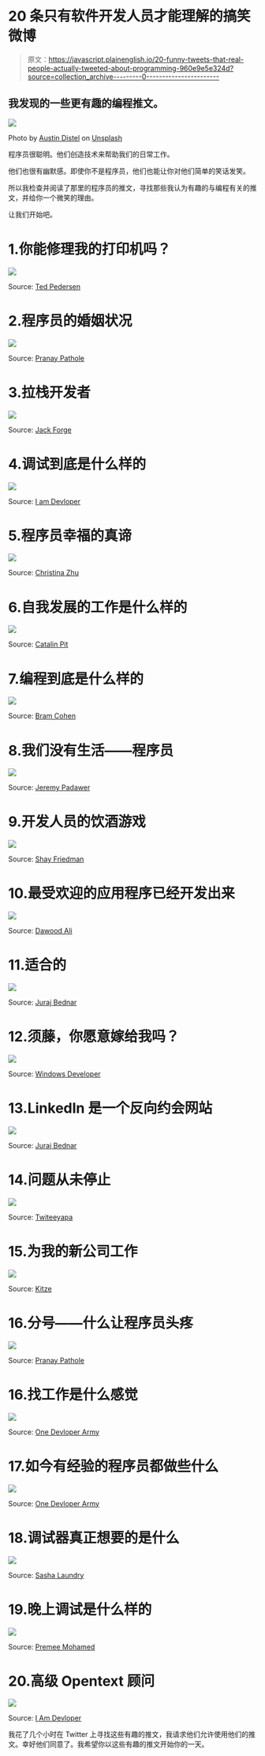 # 20 条只有软件开发人员才能理解的搞笑微博

> 原文：<https://javascript.plainenglish.io/20-funny-tweets-that-real-people-actually-tweeted-about-programming-960e9e5e324d?source=collection_archive---------0----------------------->

## 我发现的一些更有趣的编程推文。

![](img/24575156efb562be49290acb8b7edb50.png)

Photo by [Austin Distel](https://unsplash.com/@austindistel?utm_source=medium&utm_medium=referral) on [Unsplash](https://unsplash.com?utm_source=medium&utm_medium=referral)

程序员很聪明。他们创造技术来帮助我们的日常工作。

他们也很有幽默感。即使你不是程序员，他们也能让你对他们简单的笑话发笑。

所以我检查并阅读了那里的程序员的推文，寻找那些我认为有趣的与编程有关的推文，并给你一个微笑的理由。

让我们开始吧。

# 1.你能修理我的打印机吗？

![](img/2512ccd6fcf28f13e2d512b63f579f2c.png)

Source: [Ted Pedersen](https://twitter.com/SeeTedTalk/status/1112370558048632834)

# 2.程序员的婚姻状况

![](img/8ca1c4894c36b874709b2f69c86d0ef8.png)

Source: [Pranay Pathole](https://twitter.com/PPathole/status/1132278575950749699)

# 3.拉栈开发者

![](img/42e28819ff21f5c3b09eb17181775e85.png)

Source: [Jack Forge](https://twitter.com/TheJackForge/status/1340118109898694656)

# 4.调试到底是什么样的

![](img/f93f35e93698f1ca3c36a9f580cc43a6.png)

Source: [I am Devloper](https://twitter.com/iamdevloper/status/1096497253911547904)

# 5.程序员幸福的真谛

![](img/61f3f78f5f7d95c908731f4bfd50024e.png)

Source: [Christina Zhu](https://twitter.com/cszhu/status/1230954186520461312)

# 6.自我发展的工作是什么样的

![](img/e283f72adc82255207ac41b46c4b1732.png)

Source: [Catalin Pit](https://twitter.com/catalinmpit/status/1328730038859165699)

# 7.编程到底是什么样的

![](img/a852ed7d11ceba788ac79e7cb7d7ecf9.png)

Source: [Bram Cohen](https://twitter.com/bramcohen/status/51714087842877440)

# 8.我们没有生活——程序员

![](img/a06383b3b954b32b817274612a39ddb8.png)

Source: [Jeremy Padawer](https://twitter.com/ygalanter/status/1317672354336722944)

# 9.开发人员的饮酒游戏

![](img/bd88a260fb7a88df696d326d7ceef69d.png)

Source: [Shay Friedman](https://twitter.com/ironshay/status/370525864523743232)

# 10.最受欢迎的应用程序已经开发出来

![](img/a3ad8d7eb929308fb243df5bd80aefe5.png)

Source: [Dawood Ali](https://twitter.com/yugdiputsa/status/1294498013185028096)

# 11.适合的

![](img/30b086fd5de234d5927a7b4c4ec01373.png)

Source: [Juraj Bednar](https://twitter.com/jurbed/status/1337827464156950533)

# 12.须藤，你愿意嫁给我吗？

![](img/b561abc47fc438afeb0e73431684d406.png)

Source: [Windows Developer](https://twitter.com/windowsdev/status/1349406777926889473)

# 13.LinkedIn 是一个反向约会网站

![](img/c32c4bc6fd489199c103f7e141058c6d.png)

Source: [Juraj Bednar](https://twitter.com/jurbed/status/1337827464156950533)

# 14.问题从未停止

![](img/ef0a1d57fad0ae2c6968c581d1406153.png)

Source: [Twiteeyapa](https://twitter.com/twiteeyapa/status/983381447208648704)

# 15.为我的新公司工作

![](img/7460ab5f9a5524d001e57130989e00a0.png)

Source: [Kitze](https://twitter.com/thekitze/status/942746522894168064)

# 16.分号——什么让程序员头疼

![](img/a04efa4991301da5639e0f86d5aef3f8.png)

Source: [Pranay Pathole](https://twitter.com/PPathole/status/1235922146225872896)

# 16.找工作是什么感觉

![](img/7c49e3b6c280a30cef6f4c934529f449.png)

Source: [One Devloper Army](https://twitter.com/OneDevloperArmy/status/1005929274870812673)

# 17.如今有经验的程序员都做些什么

![](img/505f8be7cb3ad27c948d0117f997a2a7.png)

Source: [One Devloper Army](https://twitter.com/OneDevloperArmy/status/1028964083813560320)

# 18.调试器真正想要的是什么

![](img/f61c419f4e473da01da5a790c234206b.png)

Source: [Sasha Laundry](https://twitter.com/SashaLaundy/status/936661004137635840)

# 19.晚上调试是什么样的

![](img/abe6c6160ec8722785ad36850341b5fb.png)

Source: [Premee Mohamed](https://twitter.com/premeesaurus/status/977787985558056960)

# 20.高级 Opentext 顾问

![](img/ab2070a44ead341e2bb362696e3d7b65.png)

Source: [I Am Devloper](https://twitter.com/iamdevloper/status/435555976687923200)

我花了几个小时在 Twitter 上寻找这些有趣的推文，我请求他们允许使用他们的推文。幸好他们同意了。我希望你以这些有趣的推文开始你的一天。